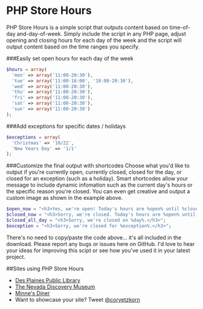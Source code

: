 PHP Store Hours
===============

PHP Store Hours is a simple script that outputs content based on time-of-day and-day-of-week. Simply include the script in any PHP page, adjust opening and closing hours for each day of the week and the script will output content based on the time ranges you specify.

###Easily set open hours for each day of the week
```php
$hours = array(
  'mon' => array('11:00-20:30'),
  'tue' => array('11:00-16:00', '18:00-20:30'),
  'wed' => array('11:00-20:30'),
  'thu' => array('11:00-20:30'),
  'fri' => array('11:00-20:30'),
  'sat' => array('11:00-20:30'),
  'sun' => array('11:00-20:30')
);
```

###Add exceptions for specific dates / holidays
```php
$exceptions = array(
  'Christmas' => '10/22',
  'New Years Day' => '1/1'
);
```

###Customize the final output with shortcodes
Choose what you'd like to output if you're currently open, currently closed, closed for the day, or closed for an exception (such as a holiday). Smart shortcodes allow your message to include dynamic infomation such as the current day's hours or the specific reason you're closed. You can even get creative and output a custom image as shown in the example above.

```php
$open_now = "<h3>Yes, we're open! Today's hours are %open% until %closed%.</h3>";
$closed_now = "<h3>Sorry, we're closed. Today's hours are %open% until %closed%.";
$closed_all_day = "<h3>Sorry, we're closed on %day%.</h3>";
$exception = "<h3>Sorry, we're closed for %exception%.</h3>";
```

There's no need to copy/paste the code above... it's all included in the download. Please report any bugs or issues here on GitHub. I'd love to hear your ideas for improving this scipt or see how you've used it in your latest project.


##Sites using PHP Store Hours
* [Des Plaines Public Library](http://dppl.org/)
* [The Nevada Discovery Museum](http://www.nvdm.org/)
* [Minne's Diner](http://www.minnesdiner.com/)
* Want to showcase your site? Tweet [@coryetzkorn](http://twitter.com/coryetzkorn)